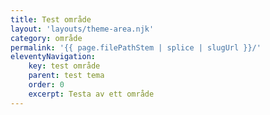 ```yaml
---
title: Test område
layout: 'layouts/theme-area.njk'
category: område
permalink: '{{ page.filePathStem | splice | slugUrl }}/'
eleventyNavigation:
    key: test område
    parent: test tema
    order: 0
    excerpt: Testa av ett område
---
```



